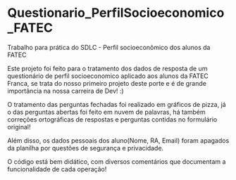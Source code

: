 # Questionario_PerfilSocioeconomico_FATEC
Trabalho para prática do SDLC - Perfil socioeconômico dos alunos da FATEC

Este projeto foi feito para o tratamento dos dados de resposta de um questionário de perfil socioeconomico aplicado aos alunos da FATEC Franca,
se trata do nosso primeiro projeto deste porte e é de grande importância na nossa carreira de Dev! :)

O tratamento das perguntas fechadas foi realizado em gráficos de pizza, já o das perguntas abertas foi feito em nuvem de palavras, há também
correções ortográficas de respostas e perguntas contidas no formulário original!

Além disso, os dados pessoais dos aluno(Nome, RA, Email) foram apagados da planilha por questões de segurança e privacidade. 

O código está bem didático, com diversos comentários que documentam a funcionalidade de cada operação!
